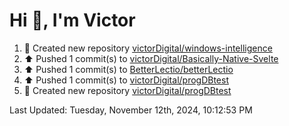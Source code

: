<h1>Hi 👋, I'm Victor </h1>

<!--RECENT_ACTIVITY:start-->
1. 📔 Created new repository [victorDigital/windows-intelligence](https://github.com/victorDigital/windows-intelligence)<br>
2. ⬆️ Pushed 1 commit(s) to [victorDigital/Basically-Native-Svelte](https://github.com/victorDigital/Basically-Native-Svelte)<br>
3. ⬆️ Pushed 1 commit(s) to [BetterLectio/betterLectio](https://github.com/BetterLectio/betterLectio)<br>
4. ⬆️ Pushed 1 commit(s) to [victorDigital/progDBtest](https://github.com/victorDigital/progDBtest)<br>
5. 📔 Created new repository [victorDigital/progDBtest](https://github.com/victorDigital/progDBtest)<br>
<!--RECENT_ACTIVITY:end-->

<!--RECENT_ACTIVITY:last_update-->
Last Updated: Tuesday, November 12th, 2024, 10:12:53 PM
<!--RECENT_ACTIVITY:last_update_end-->

